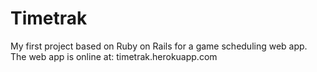 # Timetrak
My first project based on Ruby on Rails for a game scheduling web app.
The web app is online at: timetrak.herokuapp.com
